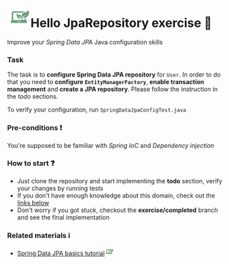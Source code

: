 # <img src="https://raw.githubusercontent.com/bobocode-projects/resources/master/image/logo_transparent_background.png" height=50/>Hello JpaRepository exercise :muscle:
Improve your *Spring Data JPA* Java configuration skills
### Task
The task is to **configure Spring Data JPA repository** for `User`. In order to do that you need to **configure 
`EntityManagerFactory`**, **enable transaction management** and **create a JPA repository**. Please follow 
the instruction in the *todo* sections. 

To verify your configuration, run `SpringDataJpaConfigTest.java`

 
### Pre-conditions :heavy_exclamation_mark:
You're supposed to be familiar with *Spring IoC* and *Dependency injection*

### How to start :question:
* Just clone the repository and start implementing the **todo** section, verify your changes by running tests
* If you don't have enough knowledge about this domain, check out the [links below](#related-materials-information_source)
* Don't worry if you got stuck, checkout the **exercise/completed** branch and see the final implementation
 
### Related materials :information_source:
 * [Spring Data JPA basics tutorial](https://github.com/bobocode-projects/spring-data-jpa-tutorial/tree/master/jpa-repository-basics)<img src="https://raw.githubusercontent.com/bobocode-projects/resources/master/image/logo_transparent_background.png" height=20/>

